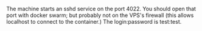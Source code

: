 The machine starts an sshd service on the port 4022. You should open that port with docker swarm; but probably not on the VPS's firewall (this allows localhost to connect to the container.)
The login:password is test:test.
